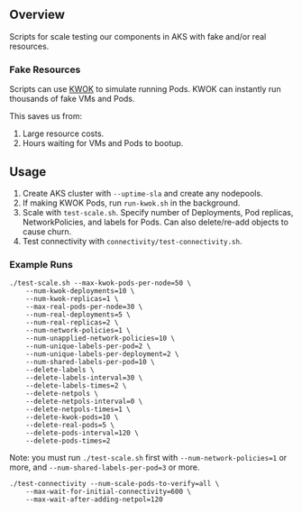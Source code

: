 ## Overview
Scripts for scale testing our components in AKS with fake and/or real resources.

### Fake Resources
Scripts can use [KWOK](https://github.com/kubernetes-sigs/kwok) to simulate running Pods. KWOK can instantly run thousands of fake VMs and Pods.

This saves us from:
1. Large resource costs.
2. Hours waiting for VMs and Pods to bootup.

## Usage
1. Create AKS cluster with `--uptime-sla` and create any nodepools.
2. If making KWOK Pods, run `run-kwok.sh` in the background.
3. Scale with `test-scale.sh`. Specify number of Deployments, Pod replicas, NetworkPolicies, and labels for Pods. Can also delete/re-add objects to cause churn.
4. Test connectivity with `connectivity/test-connectivity.sh`.

### Example Runs
```
./test-scale.sh --max-kwok-pods-per-node=50 \
    --num-kwok-deployments=10 \
    --num-kwok-replicas=1 \
    --max-real-pods-per-node=30 \
    --num-real-deployments=5 \
    --num-real-replicas=2 \
    --num-network-policies=1 \
    --num-unapplied-network-policies=10 \
    --num-unique-labels-per-pod=2 \
    --num-unique-labels-per-deployment=2 \
    --num-shared-labels-per-pod=10 \
    --delete-labels \
    --delete-labels-interval=30 \
    --delete-labels-times=2 \
    --delete-netpols \
    --delete-netpols-interval=0 \
    --delete-netpols-times=1 \
    --delete-kwok-pods=10 \
    --delete-real-pods=5 \
    --delete-pods-interval=120 \
    --delete-pods-times=2
```

Note: you must run `./test-scale.sh` first with `--num-network-policies=1` or more, and `--num-shared-labels-per-pod=3` or more.
```
./test-connectivity --num-scale-pods-to-verify=all \
    --max-wait-for-initial-connectivity=600 \
    --max-wait-after-adding-netpol=120
```
